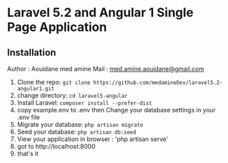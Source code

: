 # Laravel 5.2 and Angular 1 Single Page Application

## Installation

Author : Aouidane med amine
Mail : med.amine.aouidane@gmail.com

1. Clone the repo: `git clone https://github.com/medamineDev/laravel5.2-angular1.git`
2. change directory: `cd laravel5-angular`
3. Install Laravel: `composer install --prefer-dist`
4. copy example.env to .env then Change your database settings in your .env file
5. Migrate your database: `php artisan migrate`
6. Seed your database: `php artisan db:seed`
7. View your application in browser : 'php artisan serve'
8. got to http://localhost:8000
9. that's it
